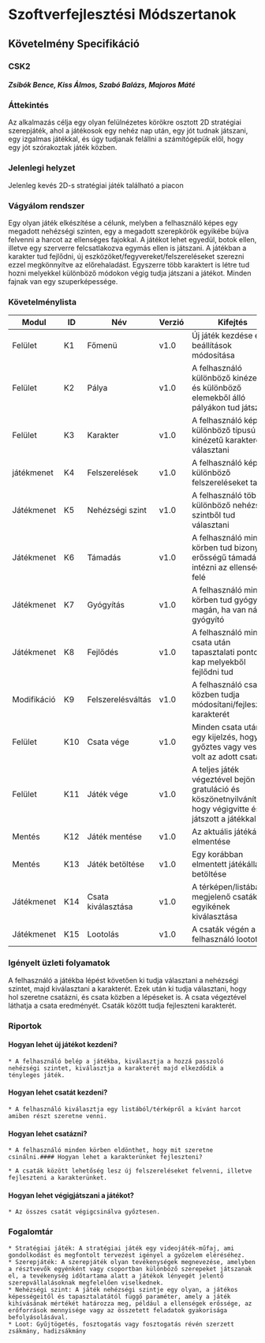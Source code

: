 # Szoftverfejlesztési Módszertanok

## Követelmény Specifikáció

### CSK2

#### *Zsibók Bence, Kiss Álmos, Szabó Balázs, Majoros Máté*

### Áttekintés

Az alkalmazás célja egy olyan felülnézetes körökre osztott 2D stratégiai szerepjáték, ahol a játékosok egy nehéz nap után, egy jót tudnak játszani, egy izgalmas játékkal, és úgy tudjanak felállni a számítógépük elől, hogy egy jót szórakoztak játék közben.

### Jelenlegi helyzet

Jelenleg kevés 2D-s stratégiai játék található a piacon

### Vágyálom rendszer

Egy olyan játék elkészítése a célunk, melyben a felhasználó képes egy megadott nehézségi szinten, egy a megadott szerepkörök egyikébe bújva felvenni a harcot az ellenséges fajokkal. A játékot lehet egyedül, botok ellen, illetve egy szerverre felcsatlakozva egymás ellen is játszani. A játékban a karakter tud fejlődni, új eszközöket/fegyvereket/felszereléseket szerezni ezzel megkönnyítve az előrehaladást. Egyszerre több karaktert is létre tud hozni melyekkel különböző módokon végig tudja játszani a játékot. Minden fajnak van egy szuperképessége.

### Követelménylista

|Modul|ID|Név|Verzió|Kifejtés|
|-----|--|---|------|--------|
|Felület|K1|Főmenü|v1.0|Új játék kezdése és a beállítások módosítása|
|Felület|K2|Pálya|v1.0|A felhasználó különböző kinézetű és különböző elemekből álló pályákon tud játszani|
|Felület|K3|Karakter|v1.0|A felhasználó képes különböző típusú és kinézetű karaktereket választani|
|játékmenet|K4|Felszerelések|v1.0|A felhasználó képes különböző felszereléseket találni|
|Játékmenet|K5|Nehézségi szint|v1.0|A felhasználó több különböző nehézségi szintből tud választani|
|Játékmenet|K6|Támadás|v1.0|A felhasználó minden körben tud bizonyos erősségű támadás intézni az ellenség felé|
|Játékmenet|K7|Gyógyítás|v1.0|A felhasználó minden körben tud gyógyítani magán, ha van nála gyógyító|
|Játékmenet|K8|Fejlődés|v1.0|A felhasználó minden csata után tapasztalati pontokat kap melyekből fejlődni tud|
|Modifikáció|K9|Felszerelésváltás|v1.0|A felhasználó csaták közben tudja módosítani/fejleszteni karakterét|
|Felület|K10|Csata vége|v1.0|Minden csata után egy kijelzés, hogy győztes vagy vesztes volt az adott csata|
|Felület|K11|Játék vége|v1.0|A teljes játék végeztével bejön egy gratuláció és köszönetnyilvánítás, hogy végigvitte és játszott a játékkal|
|Mentés|K12|Játék mentése|v1.0|Az aktuális játékállás elmentése|
|Mentés|K13|Játék betöltése|v1.0|Egy korábban elmentett játékállás betöltése|
|Játékmenet|K14|Csata kiválasztása|v1.0|A térképen/listában megjelenő csaták egyikének kiválasztása|
|Játékmenet|K15|Lootolás|v1.0|A csaták végén a felhasználó lootot kap|

### Igényelt üzleti folyamatok

A felhasználó a játékba lépést követően ki tudja választani a nehézségi szintet, majd kiválasztani a karakterét. Ezek után ki tudja választani, hogy hol szeretne csatázni, és csata közben a lépéseket is. A csata végeztével láthatja a csata eredményét. Csaták között tudja fejleszteni karakterét.

### Riportok

#### Hogyan lehet új játékot kezdeni?

    * A felhasználó belép a játékba, kiválasztja a hozzá passzoló nehézségi szintet, kiválasztja a karakterét majd elkezdődik a tényleges játék.

#### Hogyan lehet csatát kezdeni?

    * A felhasználó kiválasztja egy listából/térképről a kívánt harcot amiben részt szeretne venni.

#### Hogyan lehet csatázni?

    * A felhasználó minden körben eldönthet, hogy mit szeretne csinálni.#### Hogyan lehet a karakterünket fejleszteni?

    * A csaták között lehetőség lesz új felszereléseket felvenni, illetve fejleszteni a karakterünket.

#### Hogyan lehet végigjátszani a játékot?

    * Az összes csatát végigcsinálva győztesen.

### Fogalomtár

    * Stratégiai játék: A stratégiai játék egy videojáték-műfaj, ami gondolkodást és megfontolt tervezést igényel a győzelem eléréséhez.
    * Szerepjáték: A szerepjáték olyan tevékenységek megnevezése, amelyben a résztvevők egyénként vagy csoportban különböző szerepeket játszanak el, a tevékenység időtartama alatt a játékok lényegét jelentő szerepvállalásoknak megfelelően viselkednek.
    * Nehézségi szint: A játék nehézségi szintje egy olyan, a játékos képességeitől és tapasztalatától függő paraméter, amely a játék kihívásának mértékét határozza meg, például a ellenségek erőssége, az erőforrások mennyisége vagy az összetett feladatok gyakorisága befolyásolásával.
    * Loot: Gyűjtögetés, fosztogatás vagy fosztogatás révén szerzett zsákmány, hadizsákmány 
